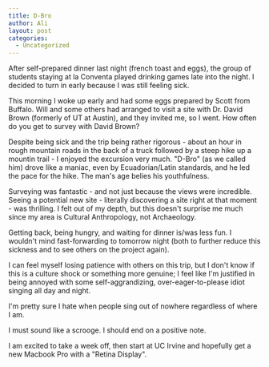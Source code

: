 ```yaml
---
title: D-Bro
author: Ali
layout: post
categories:
  - Uncategorized
---
```

After self-prepared dinner last night (french toast and eggs), the group of students staying at la Conventa played drinking games late into the night. I decided to turn in early because I was still feeling sick.

This morning I woke up early and had some eggs prepared by Scott from Buffalo. Will and some others had arranged to visit a site with Dr. David Brown (formerly of UT at Austin), and they invited me, so I went. How often do you get to survey with David Brown?

Despite being sick and the trip being rather rigorous - about an hour in rough mountain roads in the back of a truck followed by a steep hike up a mountin trail - I enjoyed the excursion very much. "D-Bro" (as we called him) drove like a maniac, even by Ecuadorian/Latin standards, and he led the pace for the hike. The man's age belies his youthfulness.

Surveying was fantastic - and not just because the views were incredible. Seeing a potential new site - literally discovering a site right at that moment - was thrilling. I felt out of my depth, but this doesn't surprise me much since my area is Cultural Anthropology, not Archaeology.

Getting back, being hungry, and waiting for dinner is/was less fun. I wouldn't mind fast-forwarding to tomorrow night (both to further reduce this sickness and to see others on the project again).

I can feel myself losing patience with others on this trip, but I don't know if this is a culture shock or something more genuine; I feel like I'm justified in being annoyed with some self-aggrandizing, over-eager-to-please idiot singing all day and night.

I'm pretty sure I hate when people sing out of nowhere regardless of where I am.

I must sound like a scrooge. I should end on a positive note.

I am excited to take a week off, then start at UC Irvine and hopefully get a new Macbook Pro with a "Retina Display".